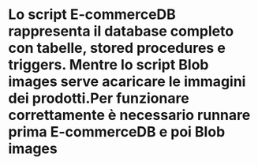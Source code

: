 # Lo script E-commerceDB rappresenta il database completo con tabelle, stored procedures e triggers. Mentre lo script Blob images serve acaricare le immagini dei prodotti.Per funzionare correttamente è necessario runnare prima E-commerceDB e poi Blob images